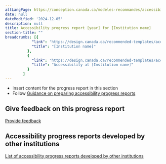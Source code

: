 ```yaml
---
altLangPage: https://conception.canada.ca/modeles-recommandes/accessibilite/rapport-etape.html
date: null
dateModified: '2024-12-05'
description: null
title: Accessibility progress report [year] for [Institution name]
section-title: ""
breadcrumbs: [{
            "link": "https://design.canada.ca/recommended-templates/accessibility/progress-report.html#",
            "title": "[Institution name]"
          },
          {
            "link": "https://design.canada.ca/recommended-templates/accessibility/accessibility.html",
            "title": "Accessibility at [Institution name]"
          }
        ]
---
```


<ul>
  <li>Insert content for the progress report in this section</li>
  <li>Follow <a href="https://www.canada.ca/en/employment-social-development/programs/accessible-canada-regulations-guidance/progress-reports/preparing.html">Guidance on preparing accessibility progress reports</a></li>
</ul>

<h2 id="give-feedback-on-this-progress-report">Give feedback on this progress report</h2>

<p><a href="feedback-form.html">Provide feedback</a></p>

<h2 id="accessibility-progress-reports-developed-by-other-institutions">Accessibility progress reports developed by other institutions</h2>

<p><a href="https://search.open.canada.ca/opendata/?collection=accessibiliy_plans&amp;page=1&amp;sort=metadata_modified+desc">List of accessibility progress reports developed by other institutions</a></p>

